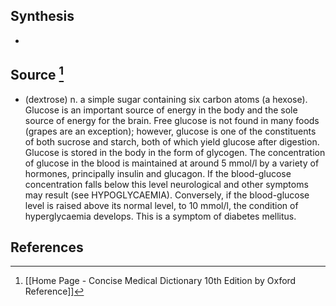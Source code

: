 ## Synthesis
- 
## Source [^1]
- (dextrose) n. a simple sugar containing six carbon atoms (a hexose). Glucose is an important source of energy in the body and the sole source of energy for the brain. Free glucose is not found in many foods (grapes are an exception); however, glucose is one of the constituents of both sucrose and starch, both of which yield glucose after digestion. Glucose is stored in the body in the form of glycogen. The concentration of glucose in the blood is maintained at around $5 ~\mathrm{mmol} / \mathrm{l}$ by a variety of hormones, principally insulin and glucagon. If the blood-glucose concentration falls below this level neurological and other symptoms may result (see HYPOGLYCAEMIA). Conversely, if the blood-glucose level is raised above its normal level, to $10~ \mathrm{mmol} / \mathrm{l}$, the condition of hyperglycaemia develops. This is a symptom of diabetes mellitus.
## References

[^1]: [[Home Page - Concise Medical Dictionary 10th Edition by Oxford Reference]]